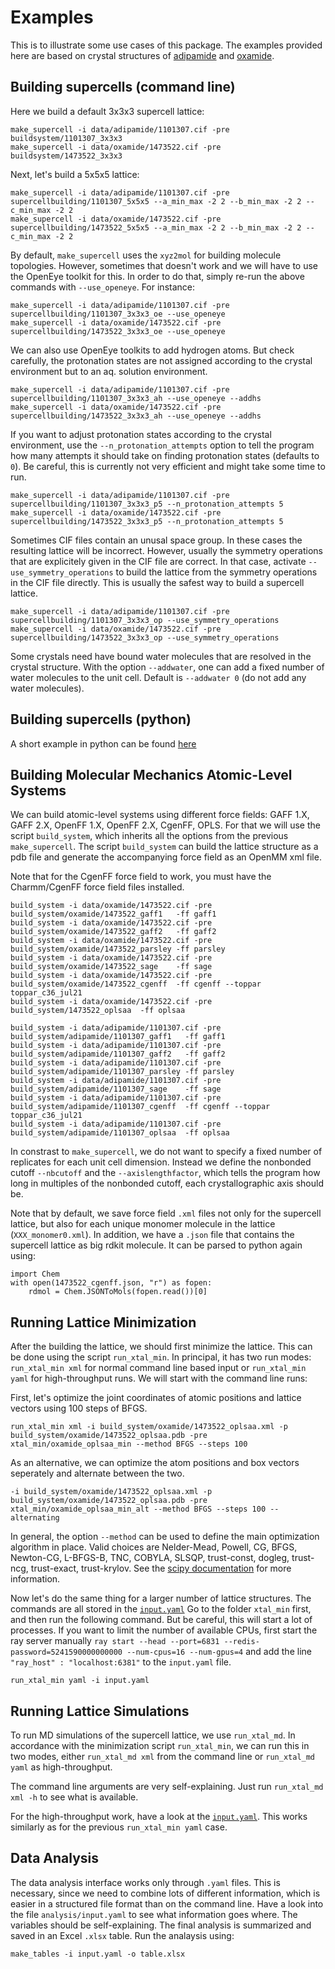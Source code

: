 # Examples

This is to illustrate some use cases of this package. The examples provided here are based on crystal structures of [adipamide](https://en.wikipedia.org/wiki/Adipamide) and [oxamide](https://en.wikipedia.org/wiki/Oxamide).

## Building supercells (command line)

Here we build a default 3x3x3 supercell lattice:

```
make_supercell -i data/adipamide/1101307.cif -pre buildsystem/1101307_3x3x3
make_supercell -i data/oxamide/1473522.cif -pre buildsystem/1473522_3x3x3
```

Next, let's build a 5x5x5 lattice:

```
make_supercell -i data/adipamide/1101307.cif -pre supercellbuilding/1101307_5x5x5 --a_min_max -2 2 --b_min_max -2 2 --c_min_max -2 2
make_supercell -i data/oxamide/1473522.cif -pre supercellbuilding/1473522_5x5x5 --a_min_max -2 2 --b_min_max -2 2 --c_min_max -2 2
```

By default, `make_supercell` uses the `xyz2mol` for building molecule topologies. However, sometimes that doesn't work and we will have to use the OpenEye toolkit for this. In order to do that, simply re-run the above commands with `--use_openeye`. For instance:

```
make_supercell -i data/adipamide/1101307.cif -pre supercellbuilding/1101307_3x3x3_oe --use_openeye
make_supercell -i data/oxamide/1473522.cif -pre supercellbuilding/1473522_3x3x3_oe --use_openeye
```

We can also use OpenEye toolkits to add hydrogen atoms. But check carefully, the protonation states are not assigned according to the crystal environment but to an aq. solution environment.

```
make_supercell -i data/adipamide/1101307.cif -pre supercellbuilding/1101307_3x3x3_ah --use_openeye --addhs
make_supercell -i data/oxamide/1473522.cif -pre supercellbuilding/1473522_3x3x3_ah --use_openeye --addhs
```

If you want to adjust protonation states according to the crystal environment, use the `--n_protonation_attempts` option to tell the program how many attempts it should take on finding protonation states (defaults to `0`). Be careful, this is currently not very efficient and might take some time to run.

```
make_supercell -i data/adipamide/1101307.cif -pre supercellbuilding/1101307_3x3x3_p5 --n_protonation_attempts 5
make_supercell -i data/oxamide/1473522.cif -pre supercellbuilding/1473522_3x3x3_p5 --n_protonation_attempts 5
```

Sometimes CIF files contain an unusal space group. In these cases the resulting lattice will be incorrect. However, usually the symmetry operations that are explicitely given in the CIF file are correct. In that case, activate `--use_symmetry_operations` to build the lattice from the symmetry operations in the CIF file directly. This is usually the safest way to build a supercell lattice.

```
make_supercell -i data/adipamide/1101307.cif -pre supercellbuilding/1101307_3x3x3_op --use_symmetry_operations
make_supercell -i data/oxamide/1473522.cif -pre supercellbuilding/1473522_3x3x3_op --use_symmetry_operations
```

Some crystals need have bound water molecules that are resolved in the crystal structure. With the option `--addwater`, one can add a fixed number of water molecules to the unit cell. Default is `--addwater 0` (do not add any water molecules).

## Building supercells (python)

A short example in python can be found [here](supercellbuilding/example.py)

## Building Molecular Mechanics Atomic-Level Systems

We can build atomic-level systems using different force fields: GAFF 1.X, GAFF 2.X, OpenFF 1.X, OpenFF 2.X, CgenFF, OPLS. For that we will use the script `build_system`, which inherits all the options from the previous `make_supercell`. The script `build_system` can build the lattice structure as a pdb file and generate the accompanying force field as an OpenMM xml file.

Note that for the CgenFF force field to work, you must have the Charmm/CgenFF force field files installed.

```
build_system -i data/oxamide/1473522.cif -pre build_system/oxamide/1473522_gaff1   -ff gaff1
build_system -i data/oxamide/1473522.cif -pre build_system/oxamide/1473522_gaff2   -ff gaff2
build_system -i data/oxamide/1473522.cif -pre build_system/oxamide/1473522_parsley -ff parsley
build_system -i data/oxamide/1473522.cif -pre build_system/oxamide/1473522_sage    -ff sage
build_system -i data/oxamide/1473522.cif -pre build_system/oxamide/1473522_cgenff  -ff cgenff --toppar toppar_c36_jul21
build_system -i data/oxamide/1473522.cif -pre build_system/1473522_oplsaa  -ff oplsaa

build_system -i data/adipamide/1101307.cif -pre build_system/adipamide/1101307_gaff1   -ff gaff1
build_system -i data/adipamide/1101307.cif -pre build_system/adipamide/1101307_gaff2   -ff gaff2
build_system -i data/adipamide/1101307.cif -pre build_system/adipamide/1101307_parsley -ff parsley
build_system -i data/adipamide/1101307.cif -pre build_system/adipamide/1101307_sage    -ff sage
build_system -i data/adipamide/1101307.cif -pre build_system/adipamide/1101307_cgenff  -ff cgenff --toppar toppar_c36_jul21
build_system -i data/adipamide/1101307.cif -pre build_system/adipamide/1101307_oplsaa  -ff oplsaa
```

In constrast to `make_supercell`, we do not want to specify a fixed number of replicates for each unit cell dimension. Instead we define the nonbonded cutoff `--nbcutoff` and the `--axislengthfactor`, which tells the program how long in multiples of the nonbonded cutoff, each crystallographic axis should be.

Note that by default, we save force field `.xml` files not only for the supercell lattice, but also for each unique monomer molecule in the lattice (`XXX_monomer0.xml`). In addition, we have a `.json` file that contains the supercell lattice as big rdkit molecule. It can be parsed to python again using:

```
import Chem
with open(1473522_cgenff.json, "r") as fopen:
    rdmol = Chem.JSONToMols(fopen.read())[0]
```

## Running Lattice Minimization

After the building the lattice, we should first minimize the lattice. This can be done using the script `run_xtal_min`. In principal, it has two run modes: `run_xtal_min xml` for normal command line based input or `run_xtal_min yaml` for high-throughput runs. We will start with the command line runs:

First, let's optimize the joint coordinates of atomic positions and lattice vectors using 100 steps of BFGS.

```
run_xtal_min xml -i build_system/oxamide/1473522_oplsaa.xml -p build_system/oxamide/1473522_oplsaa.pdb -pre xtal_min/oxamide_oplsaa_min --method BFGS --steps 100
```

As an alternative, we can optimize the atom positions and box vectors seperately and alternate between the two.

```
-i build_system/oxamide/1473522_oplsaa.xml -p build_system/oxamide/1473522_oplsaa.pdb -pre xtal_min/oxamide_oplsaa_min_alt --method BFGS --steps 100 --alternating
```

In general, the option `--method` can be used to define the main optimization algorithm in place. Valid choices are Nelder-Mead, Powell, CG, BFGS, Newton-CG, L-BFGS-B, TNC, COBYLA, SLSQP, trust-const, dogleg, trust-ncg, trust-exact, trust-krylov. See the [scipy documentation](https://docs.scipy.org/doc/scipy/reference/generated/scipy.optimize.minimize.html) for more information.

Now let's do the same thing for a larger number of lattice structures. The commands are all stored in the [`input.yaml`](xtal_min/input.yaml) Go to the folder `xtal_min` first, and then run the following command. But be careful, this will start a lot of processes. If you want to limit the number of available CPUs, first start the ray server manually `ray start --head --port=6831 --redis-password=5241590000000000 --num-cpus=16 --num-gpus=4` and add the line `"ray_host" : "localhost:6381"` to the `input.yaml` file.

```
run_xtal_min yaml -i input.yaml
```

## Running Lattice Simulations

To run MD simulations of the supercell lattice, we use `run_xtal_md`. In accordance with the minimization script `run_xtal_min`, we can run this in two modes, either `run_xtal_md xml` from the command line or `run_xtal_md yaml` as high-throughput.

The command line arguments are very self-explaining. Just run `run_xtal_md xml -h` to see what is available. 

For the high-throughput work, have a look at the [`input.yaml`](xtal_min/input.yaml). This works similarly as for the previous `run_xtal_min yaml` case.

## Data Analysis

The data analysis interface works only through `.yaml` files. This is necessary, since we need to combine lots of different information, which is easier in a structured file format than on the command line. Have a look into the file `analysis/input.yaml` to see what information goes where. The variables should be self-explaining. The final analysis is summarized and saved in an Excel `.xlsx` table. Run the analaysis using:

```
make_tables -i input.yaml -o table.xlsx
```